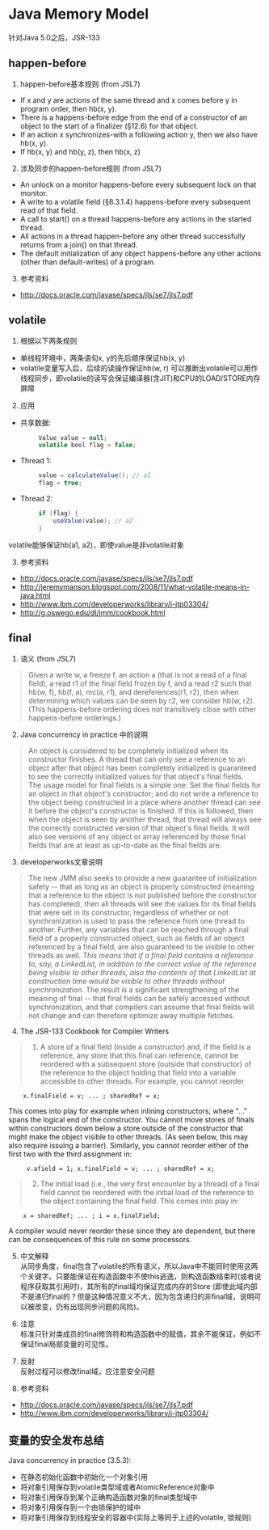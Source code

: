 Java Memory Model
==============
针对Java 5.0之后，JSR-133

happen-before
------------------
1. happen-before基本规则 (from JSL7)
  * If x and y are actions of the same thread and x comes before y in program order,
then hb(x, y).
  * There is a happens-before edge from the end of a constructor of an object to the
start of a finalizer (§12.6) for that object.
  * If an action x synchronizes-with a following action y, then we also have hb(x, y).
  * If hb(x, y) and hb(y, z), then hb(x, z)

2. 涉及同步的happen-before规则 (from JSL7)
  * An unlock on a monitor happens-before every subsequent lock on that monitor.
  * A write to a volatile field (§8.3.1.4) happens-before every subsequent read of
that field.
  * A call to start() on a thread happens-before any actions in the started thread.
  * All actions in a thread happen-before any other thread successfully returns from
a join() on that thread.
  * The default initialization of any object happens-before any other actions (other
than default-writes) of a program.

3. 参考资料
  * http://docs.oracle.com/javase/specs/jls/se7/jls7.pdf

volatile
-------------------
1. 根据以下两条规则
  * 单线程环境中，两条语句x, y的先后顺序保证hb(x, y)
  * volatile变量写入后，后续的读操作保证hb(w, r)
可以推断出volatile可以用作线程同步，即volatile的读写会保证编译器(含JIT)和CPU的LOAD/STORE内存屏障

2. 应用  
  * 共享数据:

      ```Java
           Value value = null;
           volatile bool flag = false;
      ```
  * Thread 1:

      ```Java
           value = calculateValue(); // a1
           flag = true;
      ```
  * Thread 2:

      ```Java
           if (flag) {
               useValue(value); // a2
           }
      ```  
  volatile能够保证hb(a1, a2)，即使value是非volatile对象

3. 参考资料
  * http://docs.oracle.com/javase/specs/jls/se7/jls7.pdf
  * http://jeremymanson.blogspot.com/2008/11/what-volatile-means-in-java.html
  * http://www.ibm.com/developerworks/library/j-jtp03304/
  * http://g.oswego.edu/dl/jmm/cookbook.html

final
-------------------
1. 语义 (from JSL7)
> Given a write w, a freeze f, an action a (that is not a read of a final field), a read
r1 of the final field frozen by f, and a read r2 such that hb(w, f), hb(f, a), mc(a, r1),
and dereferences(r1, r2), then when determining which values can be seen by r2,
we consider hb(w, r2). (This happens-before ordering does not transitively close
with other happens-before orderings.)

2. Java concurrency in practice 中的说明
> An object is considered to be completely initialized when its constructor finishes. A
thread that can only see a reference to an object after that object has been completely
initialized is guaranteed to see the correctly initialized values for that object's final
fields.  
The usage model for final fields is a simple one: Set the final fields for an
object in that object's constructor; and do not write a reference to the object being
constructed in a place where another thread can see it before the object's constructor
is finished. If this is followed, then when the object is seen by another thread, that
thread will always see the correctly constructed version of that object's final fields.
It will also see versions of any object or array referenced by those final fields that
are at least as up-to-date as the final fields are.  

3. developerworks文章说明 
> The new JMM also seeks to provide a new guarantee of initialization safety -- that as long as an object is properly constructed (meaning that a reference to the object is not published before the constructor has completed), then all threads will see the values for its final fields that were set in its constructor, regardless of whether or not synchronization is used to pass the reference from one thread to another. Further, any variables that can be reached through a final field of a properly constructed object, such as fields of an object referenced by a final field, are also guaranteed to be visible to other threads as well. *This means that if a final field contains a reference to, say, a LinkedList, in addition to the correct value of the reference being visible to other threads, also the contents of that LinkedList at construction time would be visible to other threads without synchronization*. The result is a significant strengthening of the meaning of final -- that final fields can be safely accessed without synchronization, and that compilers can assume that final fields will not change and can therefore optimize away multiple fetches.

4. The JSR-133 Cookbook for Compiler Writers 
>  1. A store of a final field (inside a constructor) and, if the field is a reference, any store that this final can reference, cannot be reordered with a subsequent store (outside that constructor) of the reference to the object holding that field into a variable accessible to other threads. For example, you cannot reorder  
  ```
      x.finalField = v; ... ; sharedRef = x;
  ```  
  This comes into play for example when inlining constructors, where "..." spans the logical end of the constructor. You cannot move stores of finals within constructors down below a store outside of the constructor that might make the object visible to other threads. (As seen below, this may also require issuing a barrier). Similarly, you cannot reorder either of the first two with the third assignment in:  
  ```
       v.afield = 1; x.finalField = v; ... ; sharedRef = x;
  ```  
>  2. The initial load (i.e., the very first encounter by a thread) of a final field cannot be reordered with the initial load of the reference to the object containing the final field. This comes into play in:  
  ```
      x = sharedRef; ... ; i = x.finalField;
  ```  
A compiler would never reorder these since they are dependent, but there can be consequences of this rule on some processors.

5. 中文解释  
从同步角度，final包含了volatile的所有语义，所以Java中不能同时使用这两个关键字。只要能保证在构造函数中不使this逃逸，则构造函数结束时(或者说程序获取其引用时)，其所有的final域均保证完成内存的Store (即使此域内部不是递归final的？但是这种情况意义不大，因为包含递归的非final域，说明可以被改变，仍有出现同步问题的风险)。

6. 注意  
标准只针对类成员的final修饰符和构造函数中的赋值，其余不能保证，例如不保证final局部变量的可见性。
7. 反射  
反射过程可以修改final域，应注意安全问题

7. 参考资料
  * http://docs.oracle.com/javase/specs/jls/se7/jls7.pdf
  * http://www.ibm.com/developerworks/library/j-jtp03304/

变量的安全发布总结
-------------------
Java concurrency in practice (3.5.3):
  * 在静态初始化函数中初始化一个对象引用
  * 将对象引用保存到volatile类型域或者AtomicReference对象中
  * 将对象引用保存到某个正确构造函数对象的final类型域中
  * 将对象引用保存到一个由锁保护的域中
  * 将对象引用保存到线程安全的容器中(实际上等同于上述的volatile, 锁规则)
  
